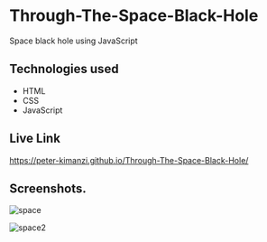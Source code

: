 # Through-The-Space-Black-Hole

Space black hole using JavaScript

## Technologies used
* HTML
* CSS
* JavaScript

## Live Link

https://peter-kimanzi.github.io/Through-The-Space-Black-Hole/


## Screenshots.

![space](https://github.com/peter-kimanzi/Through-The-Space-Black-Hole/assets/71552773/b038a850-63ea-421b-b05c-38b8b02a54c8)

![space2](https://github.com/peter-kimanzi/Through-The-Space-Black-Hole/assets/71552773/80c4b80f-9fcf-4b95-9738-34aab11f8fba)
